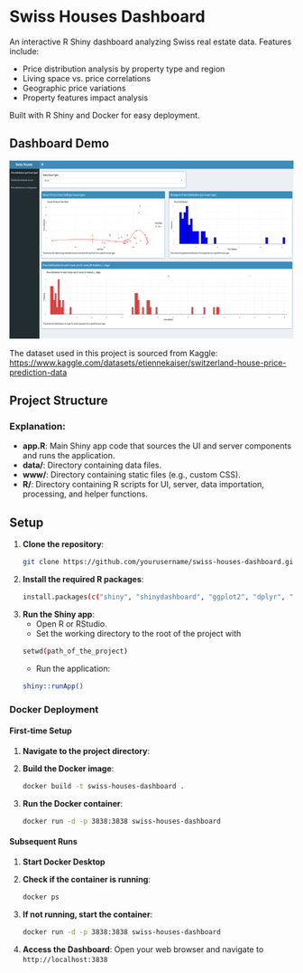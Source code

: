 # Swiss Houses Dashboard

An interactive R Shiny dashboard analyzing Swiss real estate data. Features include:
- Price distribution analysis by property type and region
- Living space vs. price correlations
- Geographic price variations
- Property features impact analysis

Built with R Shiny and Docker for easy deployment.

## Dashboard Demo
![Dashboard Demo](dashboard_demo.gif)

The dataset used in this project is sourced from Kaggle: https://www.kaggle.com/datasets/etiennekaiser/switzerland-house-price-prediction-data


## Project Structure

### Explanation:
- **app.R**: Main Shiny app code that sources the UI and server components and runs the application.
- **data/**: Directory containing data files.
- **www/**: Directory containing static files (e.g., custom CSS).
- **R/**: Directory containing R scripts for UI, server, data importation, processing, and helper functions.

## Setup

1. **Clone the repository**:
   ```sh
   git clone https://github.com/yourusername/swiss-houses-dashboard.git

2. **Install the required R packages**:
    ```sh
    install.packages(c("shiny", "shinydashboard", "ggplot2", "dplyr", "here"))
    ```
3. **Run the Shiny app**:
    - Open R or RStudio.
    - Set the working directory to the root of the project with
     ```sh
     setwd(path_of_the_project)
    ```
    - Run the application:
    ```sh
    shiny::runApp()
    ```
### Docker Deployment

#### First-time Setup
1. **Navigate to the project directory**:
   

2. **Build the Docker image**:
   ```sh
   docker build -t swiss-houses-dashboard .
   ```

3. **Run the Docker container**:
   ```sh
   docker run -d -p 3838:3838 swiss-houses-dashboard
   ```
#### Subsequent Runs
1. **Start Docker Desktop**

2. **Check if the container is running**:
   ```sh
   docker ps
   ```

3. **If not running, start the container**:
   ```sh
   docker run -d -p 3838:3838 swiss-houses-dashboard
   ```

4. **Access the Dashboard**:
   Open your web browser and navigate to `http://localhost:3838`


